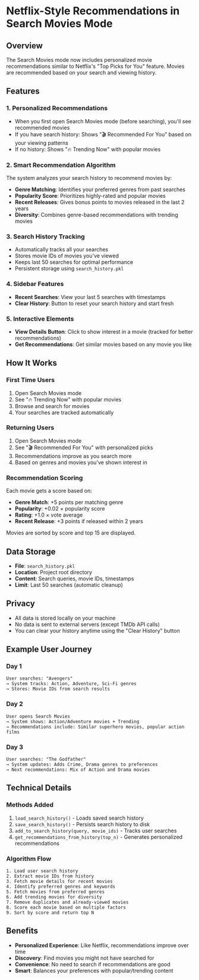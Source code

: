 # Netflix-Style Recommendations in Search Movies Mode

## Overview
The Search Movies mode now includes personalized movie recommendations similar to Netflix's "Top Picks for You" feature. Movies are recommended based on your search and viewing history.

## Features

### 1. **Personalized Recommendations**
- When you first open Search Movies mode (before searching), you'll see recommended movies
- If you have search history: Shows "🎬 Recommended For You" based on your viewing patterns
- If no history: Shows "🔥 Trending Now" with popular movies

### 2. **Smart Recommendation Algorithm**
The system analyzes your search history to recommend movies by:
- **Genre Matching**: Identifies your preferred genres from past searches
- **Popularity Score**: Prioritizes highly-rated and popular movies
- **Recent Releases**: Gives bonus points to movies released in the last 2 years
- **Diversity**: Combines genre-based recommendations with trending movies

### 3. **Search History Tracking**
- Automatically tracks all your searches
- Stores movie IDs of movies you've viewed
- Keeps last 50 searches for optimal performance
- Persistent storage using `search_history.pkl`

### 4. **Sidebar Features**
- **Recent Searches**: View your last 5 searches with timestamps
- **Clear History**: Button to reset your search history and start fresh

### 5. **Interactive Elements**
- **View Details Button**: Click to show interest in a movie (tracked for better recommendations)
- **Get Recommendations**: Get similar movies based on any movie you like

## How It Works

### First Time Users
1. Open Search Movies mode
2. See "🔥 Trending Now" with popular movies
3. Browse and search for movies
4. Your searches are tracked automatically

### Returning Users
1. Open Search Movies mode
2. See "🎬 Recommended For You" with personalized picks
3. Recommendations improve as you search more
4. Based on genres and movies you've shown interest in

### Recommendation Scoring
Each movie gets a score based on:
- **Genre Match**: +5 points per matching genre
- **Popularity**: +0.02 × popularity score
- **Rating**: +1.0 × vote average
- **Recent Release**: +3 points if released within 2 years

Movies are sorted by score and top 15 are displayed.

## Data Storage
- **File**: `search_history.pkl`
- **Location**: Project root directory
- **Content**: Search queries, movie IDs, timestamps
- **Limit**: Last 50 searches (automatic cleanup)

## Privacy
- All data is stored locally on your machine
- No data is sent to external servers (except TMDb API calls)
- You can clear your history anytime using the "Clear History" button

## Example User Journey

### Day 1
```
User searches: "Avengers"
→ System tracks: Action, Adventure, Sci-Fi genres
→ Stores: Movie IDs from search results
```

### Day 2
```
User opens Search Movies
→ System shows: Action/Adventure movies + Trending
→ Recommendations include: Similar superhero movies, popular action films
```

### Day 3
```
User searches: "The Godfather"
→ System updates: Adds Crime, Drama genres to preferences
→ Next recommendations: Mix of Action and Drama movies
```

## Technical Details

### Methods Added
1. `load_search_history()` - Loads saved search history
2. `save_search_history()` - Persists search history to disk
3. `add_to_search_history(query, movie_ids)` - Tracks user searches
4. `get_recommendations_from_history(top_n)` - Generates personalized recommendations

### Algorithm Flow
```
1. Load user search history
2. Extract movie IDs from history
3. Fetch movie details for recent movies
4. Identify preferred genres and keywords
5. Fetch movies from preferred genres
6. Add trending movies for diversity
7. Remove duplicates and already-viewed movies
8. Score each movie based on multiple factors
9. Sort by score and return top N
```

## Benefits
- **Personalized Experience**: Like Netflix, recommendations improve over time
- **Discovery**: Find movies you might not have searched for
- **Convenience**: No need to search if recommendations are good
- **Smart**: Balances your preferences with popular/trending content
